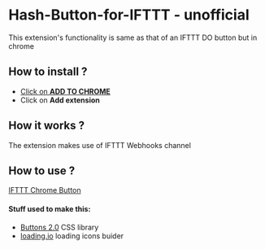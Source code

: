 # Hash-Button-for-IFTTT - unofficial
This extension's functionality is same as that of an IFTTT DO button but in chrome
## How to install ?
* [Click on **ADD TO CHROME**](https://chrome.google.com/webstore/detail/hash-button-for-ifttt-uno/komgjgehifckemhnghbjkecolfamhhpb)
* Click on **Add extension**

## How it works ?
The extension makes use of IFTTT Webhooks channel
## How to use ?
[IFTTT Chrome Button](https://rj-vinodh.github.io/Hash-Button-for-IFTTT/)


#### Stuff used to make this:
 * [Buttons 2.0](https://github.com/alexwolfe/Buttons/) CSS library
 * [loading.io](http://loading.io/) loading icons buider
